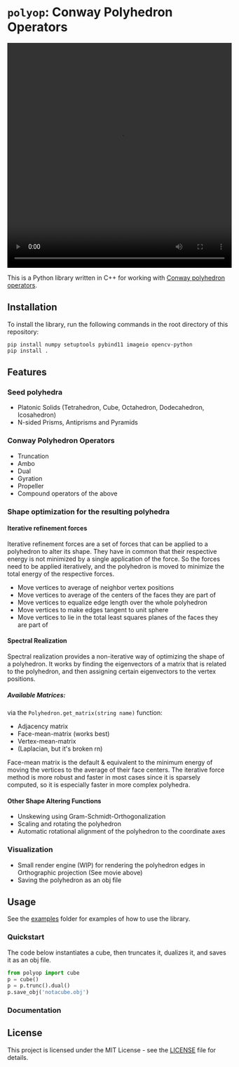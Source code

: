 # `polyop`: Conway Polyhedron Operators

<video width="512" height="512" controls>
  <source src="examples/results/start.webm" type="video/webm">
  Your browser does not support the video tag.
</video>

This is a Python library written in C++ for working with [Conway polyhedron operators](https://en.wikipedia.org/wiki/Conway_polyhedron_notation).

## Installation
To install the library, run the following commands in the root directory of this repository:
```
pip install numpy setuptools pybind11 imageio opencv-python
pip install .
```
## Features 

### Seed polyhedra
 * Platonic Solids (Tetrahedron, Cube, Octahedron, Dodecahedron, Icosahedron)
 * N-sided Prisms, Antiprisms and Pyramids

### Conway Polyhedron Operators
* Truncation
* Ambo
* Dual
* Gyration
* Propeller
* Compound operators of the above

### Shape optimization for the resulting polyhedra
#### Iterative refinement forces
Iterative refinement forces are a set of forces that can be applied to a polyhedron to alter its shape.
They have in common that their respective energy is not minimized by a single application of the force.
So the forces need to be applied iteratively, and the polyhedron is moved to minimize the total energy of the respective forces.
  * Move vertices to average of neighbor vertex positions
  * Move vertices to average of the centers of the faces they are part of
  * Move vertices to equalize edge length over the whole polyhedron
  * Move vertices to make edges tangent to unit sphere
  * Move vertices to lie in the total least squares planes of the faces they are part of

#### Spectral Realization

Spectral realization provides a non-iterative way of optimizing the shape of a polyhedron. 
It works by finding the eigenvectors of a matrix that is related to the polyhedron, and then assigning certain eigenvectors to the vertex positions.

##### Available Matrices:
via the `Polyhedron.get_matrix(string name)` function:
* Adjacency matrix
* Face-mean-matrix (works best)
* Vertex-mean-matrix
* (Laplacian, but it's broken rn)

Face-mean matrix is the default & equivalent to the minimum energy of moving the vertices to the average of their face centers.
The iterative force method is more robust and faster in most cases since it is sparsely computed, so it is especially faster in more complex polyhedra.

#### Other Shape Altering Functions
* Unskewing using Gram-Schmidt-Orthogonalization
* Scaling and rotating the polyhedron
* Automatic rotational alignment of the polyhedron to the coordinate axes

### Visualization
  * Small render engine (WIP) for rendering the polyhedron edges in Orthographic projection (See movie above)
  * Saving the polyhedron as an obj file


## Usage
See the [examples](/examples/) folder for examples of how to use the library. 

### Quickstart
The code below instantiates a cube, then truncates it, dualizes it,
and saves it as an obj file.
```python
from polyop import cube
p = cube()
p = p.trunc().dual()
p.save_obj('notacube.obj')
```

### Documentation


## License
This project is licensed under the MIT License - see the [LICENSE](LICENSE) file for details.